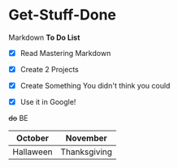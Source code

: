 # Get-Stuff-Done
Markdown
**To Do List**
- [x] Read Mastering Markdown
- [x] Create 2 Projects 
- [x] Create Something You didn't think you could 
- [x] Use it in Google!


~~do~~ BE 

October | November 
--------|---------
Hallaween | Thanksgiving 
